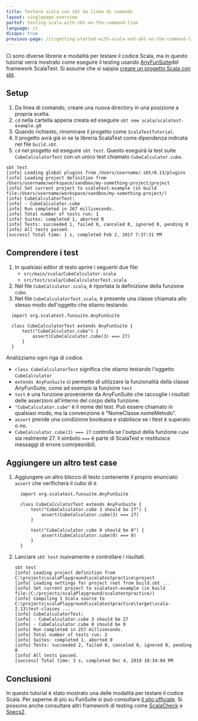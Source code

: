 ```yaml
---
title: Testare scala con sbt da linea di comando 
layout: singlepage-overview
partof: testing-scala-with-sbt-on-the-command-line
language: it
disqus: true
previous-page: /it/getting-started-with-scala-and-sbt-on-the-command-line
---
```


Ci sono diverse librerie e modalità per testare il codice Scala, ma in questo tutorial verrà mostrato come eseguire il testing usando [AnyFunSuite](https://www.scalatest.org/scaladoc/3.2.2/org/scalatest/funsuite/AnyFunSuite.html)del framework ScalaTest.
Si assume che si sappia [creare un progetto Scala con sbt](getting-started-with-scala-and-sbt-on-the-command-line.html).

## Setup
1. Da linea di comando, creare una nuova directory in una posizione a propria scelta.
1. `cd` nella cartella appena creata ed eseguire `sbt new scala/scalatest-example.g8`
1. Quando richiesto, rinominare il progetto come `ScalaTestTutorial`.
1. Il progetto avrà già in se la libreria ScalaTest come dipendenza indicata nel file `build.sbt`.
1. `cd` nel progetto ed eseguire `sbt test`. Questo eseguirà la test suite
`CubeCalculatorTest` con un unico test chiamato `CubeCalculator.cube`.

```
sbt test
[info] Loading global plugins from /Users/username/.sbt/0.13/plugins
[info] Loading project definition from /Users/username/workspace/sandbox/my-something-project/project
[info] Set current project to scalatest-example (in build file:/Users/username/workspace/sandbox/my-something-project/)
[info] CubeCalculatorTest:
[info] - CubeCalculator.cube
[info] Run completed in 267 milliseconds.
[info] Total number of tests run: 1
[info] Suites: completed 1, aborted 0
[info] Tests: succeeded 1, failed 0, canceled 0, ignored 0, pending 0
[info] All tests passed.
[success] Total time: 1 s, completed Feb 2, 2017 7:37:31 PM
```

## Comprendere i test
1. In qualsiasi editor di testo aprire i seguenti due file: 
    * `src/main/scala/CubeCalculator.scala`
    * `src/test/scala/CubeCalculatorTest.scala`
1. Nel file `CubeCalculator.scala`, è riportata la definizione della funzione `cube`.
1. Nel file `CubeCalculatorTest.scala`, è presente una classe chiamata allo stesso modo dell'oggetto che stiamo testando.

```
  import org.scalatest.funsuite.AnyFunSuite

  class CubeCalculatorTest extends AnyFunSuite {
      test("CubeCalculator.cube") {
          assert(CubeCalculator.cube(3) === 27)
      }
  }
```

Analizziamo ogni riga di codice.

* `class CubeCalculatorTest` significa che stiamo testando l'oggetto `CubeCalculator`
* `extends AnyFunSuite` ci permette di utilizzare la funzionalità della classe AnyFunSuite, come ad esempio la funzione `test`
* `test` è una funzione proveniente da AnyFunSuite che raccoglie i risultati delle asserzioni all'interno del corpo della funzione.
* `"CubeCalculator.cube"` è il nome del test. Può essere chiamato in qualsiasi modo, ma la convenzione è "NomeClasse.nomeMetodo".
* `assert` prende una condizione booleana e stabilisce se i ltest è superato o no.
* `CubeCalculator.cube(3) === 27` controlla se l'output della funzione `cube` sia realmente 27.
Il simbolo `===` è parte di ScalaTest e restituisce messaggi di errore comrpesnibili.

## Aggiungere un altro test case
1. Aggiungere un altro blocco di testo contenente il proprio enunciato `assert` che verificherà il cubo di `0`.

    ```
      import org.scalatest.funsuite.AnyFunSuite
    
      class CubeCalculatorTest extends AnyFunSuite {
          test("CubeCalculator.cube 3 should be 27") {
              assert(CubeCalculator.cube(3) === 27)
          }

          test("CubeCalculator.cube 0 should be 0") {
              assert(CubeCalculator.cube(0) === 0)
          }
      }
    ```

1. Lanciare `sbt test` nuovamente e controllare i risultati.

    ```
    sbt test
    [info] Loading project definition from C:\projects\scalaPlayground\scalatestpractice\project
    [info] Loading settings for project root from build.sbt ...
    [info] Set current project to scalatest-example (in build file:/C:/projects/scalaPlayground/scalatestpractice/)
    [info] Compiling 1 Scala source to C:\projects\scalaPlayground\scalatestpractice\target\scala-2.13\test-classes ...
    [info] CubeCalculatorTest:
    [info] - CubeCalculator.cube 3 should be 27
    [info] - CubeCalculator.cube 0 should be 0
    [info] Run completed in 257 milliseconds.
    [info] Total number of tests run: 2
    [info] Suites: completed 1, aborted 0
    [info] Tests: succeeded 2, failed 0, canceled 0, ignored 0, pending 0
    [info] All tests passed.
    [success] Total time: 3 s, completed Dec 4, 2019 10:34:04 PM
    ```

## Conclusioni
In questo tutorial è stato mostrato una delle modalità per testare il codice Scala. Per saperne di più su FunSuite si può consultare [il sito ufficiale](https://www.scalatest.org/getting_started_with_fun_suite). 
Si possono anche consultare altri framework di testing come [ScalaCheck](https://www.scalacheck.org/) e [Specs2](https://etorreborre.github.io/specs2/).
